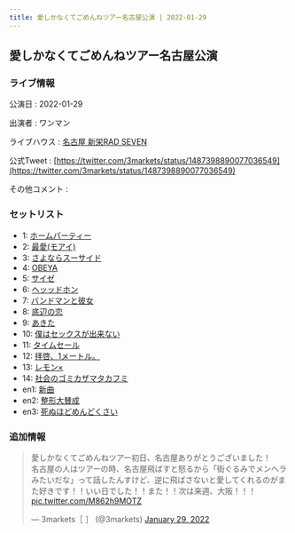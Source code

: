 ```yaml
---
title: 愛しかなくてごめんねツアー名古屋公演 | 2022-01-29
---
```

## 愛しかなくてごめんねツアー名古屋公演

### ライブ情報

公演日
:    2022-01-29

出演者
:    ワンマン

ライブハウス
:    [名古屋 新栄RAD SEVEN](livehouse023.html)

公式Tweet
:    [https://twitter.com/3markets/status/1487398890077036549](https://twitter.com/3markets/status/1487398890077036549)

その他コメント
:    

### セットリスト

*  1: [ホームパーティー](song011.html)
*  2: [最愛(モアイ)](song014.html)
*  3: [さよならスーサイド](song013.html)
*  4: [OBEYA](song021.html)
*  5: [サイゼ](song004.html)
*  6: [ヘッッドホン](song030.html)
*  7: [バンドマンと彼女](song009.html)
*  8: [底辺の恋](song008.html)
*  9: [あきた](song019.html)
*  10: [僕はセックスが出来ない](song006.html)
*  11: [タイムセール](song007.html)
*  12: [拝啓、1メートル。](song010.html)
*  13: [レモン×](song003.html)
*  14: [社会のゴミカザマタカフミ](song002.html)
*  en1: [新曲](song001.html)
*  en2: [整形大賛成](song005.html)
*  en3: [死ぬほどめんどくさい](song018.html)


### 追加情報



<blockquote class="twitter-tweet"><p lang="ja" dir="ltr">愛しかなくてごめんねツアー初日、名古屋ありがとうございました！<br>名古屋の人はツアーの時、名古屋飛ばすと怒るから「街ぐるみでメンヘラみたいだな」って話したんすけど、逆に飛ばさないと愛してくれるのがまた好きです！！いい日でした！！また！！次は来週、大阪！！！ <a href="https://t.co/M862h9MOTZ">pic.twitter.com/M862h9MOTZ</a></p>&mdash; 3markets［ ］ (@3markets) <a href="https://twitter.com/3markets/status/1487398890077036549?ref_src=twsrc%5Etfw">January 29, 2022</a></blockquote>
<script async src="https://platform.twitter.com/widgets.js" charset="utf-8"></script>



